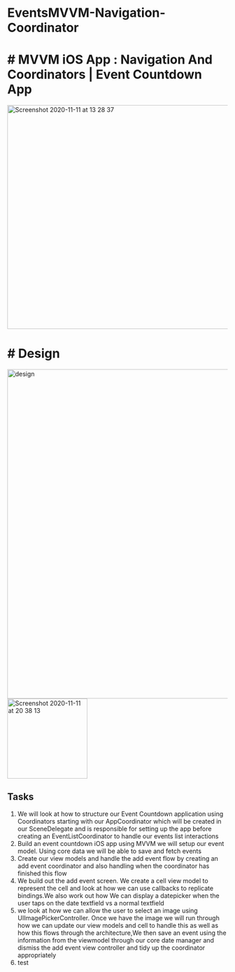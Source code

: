 # EventsMVVM-Navigation-Coordinator
# # MVVM iOS App : Navigation And Coordinators | Event Countdown App

<img width="512" alt="Screenshot 2020-11-11 at 13 28 37" src="https://user-images.githubusercontent.com/36473665/98811877-d4582800-2421-11eb-9efb-4fed9650974b.png">

# # Design
<img width="753" alt="design" src="https://user-images.githubusercontent.com/36473665/98826496-0d9a9300-2436-11eb-8d87-e1dc1e81c5cf.png">
<img width="183" alt="Screenshot 2020-11-11 at 20 38 13" src="https://user-images.githubusercontent.com/36473665/98856518-f1125100-245d-11eb-8d48-95c6beb61692.png">

## Tasks

1.  We will look at how to structure our Event Countdown application using Coordinators starting with our AppCoordinator which will be created in our SceneDelegate and is responsible for setting up the app before creating an EventListCoordinator to handle our events list interactions
2.  Build an event countdown iOS app using MVVM we will setup our event model. Using core data we will be able to save and fetch events
3.  Create our view models and handle the add event flow by creating an add event coordinator and also handling when the coordinator has finished this flow
4.  We build out the add event screen. We create a cell view model to represent the cell and look at how we can use callbacks to replicate bindings.We also work out how We can display a datepicker when the user taps on the date textfield vs a normal textfield
5.  we look at how we can allow the user to select an image using UIImagePickerController. Once we have the image we will run through how we can update our view models and cell to handle this as well as how this flows through the architecture,We then save an event using the information from the viewmodel through our core date manager and dismiss the add event view controller and tidy up the coordinator appropriately
6.  test
